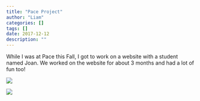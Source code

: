 ```yaml
---
title: "Pace Project"
author: "Liam"
categories: []
tags: []
date: 2017-12-12
description: ""
---
```


While I was at Pace this Fall, I got to work on a website with a student named Joan. 
We worked on the website for about 3 months and had a lot of fun too!

![](https://image.ibb.co/es84QG/IMG_0019.jpg)

![](https://image.ibb.co/eXFUsw/IMG_0024.jpg)

